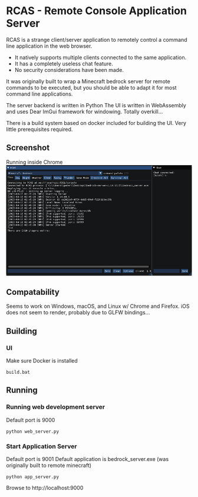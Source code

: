 # RCAS - Remote Console Application Server
RCAS is a strange client/server application to remotely control a command line application in the web browser. 

- It natively supports multiple clients connected to the same application. 
- It has a completely useless chat feature. 
- No security considerations have been made.

It was originally built to wrap a Minecraft bedrock server for remote commands to be executed, but you should be able to adapt it for most command line applications.

The server backend is written in Python
The UI is written in WebAssembly and uses Dear ImGui framework for windowing. Totally overkill...

There is a build system based on docker included for building the UI. Very little prerequisites required.

## Screenshot
Running inside Chrome
![Alt text](/rcas-screencap.PNG?raw=true "RCAS in Chrome")

## Compatability
Seems to work on Windows, macOS, and Linux w/ Chrome and Firefox. iOS does not seem to render, probably due to GLFW bindings...

## Building
### UI
Make sure Docker is installed
```
build.bat
```
## Running
### Running web development server
Default port is 9000
```
python web_server.py
```

### Start Application Server
Default port is 9001
Default application is bedrock_server.exe (was originally built to remote minecraft)
```
python app_server.py
```

Browse to http://localhost:9000
